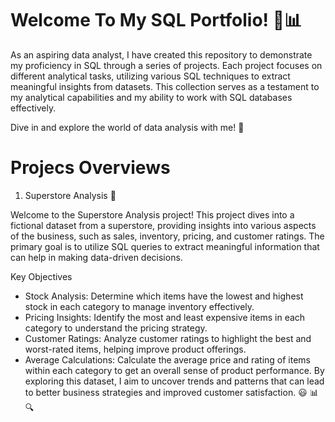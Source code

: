 
# Welcome To My SQL Portfolio! 🎉📊
As an aspiring data analyst, I have created this repository to demonstrate my proficiency in SQL through a series of projects. Each project focuses on different analytical tasks, utilizing various SQL techniques to extract meaningful insights from datasets. This collection serves as a testament to my analytical capabilities and my ability to work with SQL databases effectively.

Dive in and explore the world of data analysis with me! 🌟

# Projecs Overviews
1. Superstore Analysis 🛒
   
Welcome to the Superstore Analysis project! This project dives into a fictional dataset from a superstore, providing insights into various aspects of the business, such as sales, inventory, pricing, and customer ratings. The primary goal is to utilize SQL queries to extract meaningful information that can help in making data-driven decisions.

Key Objectives
- Stock Analysis: Determine which items have the lowest and highest stock in each category to manage inventory effectively.
- Pricing Insights: Identify the most and least expensive items in each category to understand the pricing strategy.
- Customer Ratings: Analyze customer ratings to highlight the best and worst-rated items, helping improve product offerings.
- Average Calculations: Calculate the average price and rating of items within each category to get an overall sense of product performance.
By exploring this dataset, I aim to uncover trends and patterns that can lead to better business strategies and improved customer satisfaction. 😃  📊🔍
